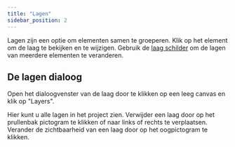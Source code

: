 ```yaml
---
title: "Lagen"
sidebar_position: 2
---
```


Lagen zijn een optie om elementen samen te groeperen. Klik op het element om de laag te bekijken en te wijzigen. Gebruik de [laag schilder](tools/layer.md) om de lagen van meerdere elementen te veranderen.

## De lagen dialoog

Open het dialoogvenster van de laag door te klikken op een leeg canvas en klik op "Layers".

Hier kunt u alle lagen in het project zien. Verwijder een laag door op het prullenbak pictogram te klikken of naar links of rechts te verplaatsen. Verander de zichtbaarheid van een laag door op het oogpictogram te klikken.
